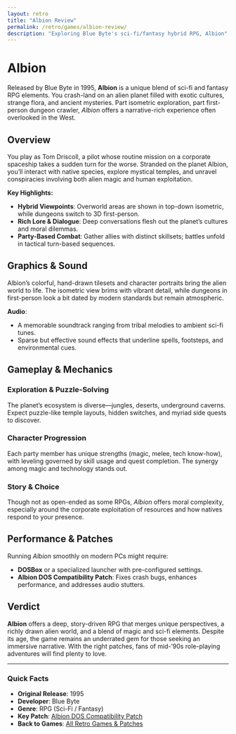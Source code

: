 ```yaml
---
layout: retro
title: "Albion Review"
permalink: /retro/games/albion-review/
description: "Exploring Blue Byte's sci-fi/fantasy hybrid RPG, Albion"
---
```


# Albion

Released by Blue Byte in 1995, **Albion** is a unique blend of sci-fi and fantasy RPG elements. You crash-land on an alien planet filled with exotic cultures, strange flora, and ancient mysteries. Part isometric exploration, part first-person dungeon crawler, _Albion_ offers a narrative-rich experience often overlooked in the West.

## Overview

You play as Tom Driscoll, a pilot whose routine mission on a corporate spaceship takes a sudden turn for the worse. Stranded on the planet Albion, you’ll interact with native species, explore mystical temples, and unravel conspiracies involving both alien magic and human exploitation.

**Key Highlights:**

- **Hybrid Viewpoints**: Overworld areas are shown in top-down isometric, while dungeons switch to 3D first-person.
- **Rich Lore & Dialogue**: Deep conversations flesh out the planet’s cultures and moral dilemmas.
- **Party-Based Combat**: Gather allies with distinct skillsets; battles unfold in tactical turn-based sequences.

## Graphics & Sound

Albion’s colorful, hand-drawn tilesets and character portraits bring the alien world to life. The isometric view brims with vibrant detail, while dungeons in first-person look a bit dated by modern standards but remain atmospheric.

**Audio**:

- A memorable soundtrack ranging from tribal melodies to ambient sci-fi tunes.
- Sparse but effective sound effects that underline spells, footsteps, and environmental cues.

## Gameplay & Mechanics

### Exploration & Puzzle-Solving

The planet’s ecosystem is diverse—jungles, deserts, underground caverns. Expect puzzle-like temple layouts, hidden switches, and myriad side quests to discover.

### Character Progression

Each party member has unique strengths (magic, melee, tech know-how), with leveling governed by skill usage and quest completion. The synergy among magic and technology stands out.

### Story & Choice

Though not as open-ended as some RPGs, _Albion_ offers moral complexity, especially around the corporate exploitation of resources and how natives respond to your presence.

## Performance & Patches

Running _Albion_ smoothly on modern PCs might require:

- **DOSBox** or a specialized launcher with pre-configured settings.
- **Albion DOS Compatibility Patch**: Fixes crash bugs, enhances performance, and addresses audio stutters.

## Verdict

**Albion** offers a deep, story-driven RPG that merges unique perspectives, a richly drawn alien world, and a blend of magic and sci-fi elements. Despite its age, the game remains an underrated gem for those seeking an immersive narrative. With the right patches, fans of mid-’90s role-playing adventures will find plenty to love.

---

### Quick Facts

- **Original Release**: 1995
- **Developer**: Blue Byte
- **Genre**: RPG (Sci-Fi / Fantasy)
- **Key Patch**: [Albion DOS Compatibility Patch](https://example.com/albion-dosfix)
- **Back to Games**: [All Retro Games & Patches](/retro/games/)
